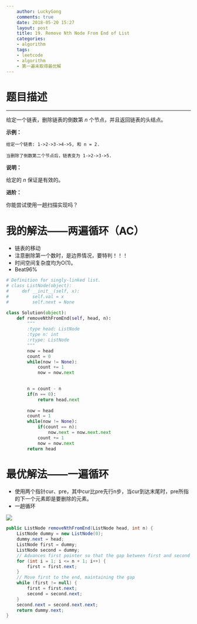 ```yaml
---
    author: LuckyGong
    comments: true
    date: 2018-05-20 15:27
    layout: post
    title: 19. Remove Nth Node From End of List
    categories:
    - algorithm
    tags:
    - leetcode
    - algorithm
    - 第一遍未取得最优解
---
```


# 题目描述

------

给定一个链表，删除链表的倒数第 *n* 个节点，并且返回链表的头结点。

**示例：**

```
给定一个链表: 1->2->3->4->5, 和 n = 2.

当删除了倒数第二个节点后，链表变为 1->2->3->5.
```

**说明：**

给定的 *n* 保证是有效的。

**进阶：**

你能尝试使用一趟扫描实现吗？

# 我的解法——两遍循环（AC）

- 链表的移动
- 注意删除第一个数时，是边界情况，要特判！！！
- 时间空间复杂度均为O(1)。
- Beat96%

```python
# Definition for singly-linked list.
# class ListNode(object):
#     def __init__(self, x):
#         self.val = x
#         self.next = None

class Solution(object):
    def removeNthFromEnd(self, head, n):
        """
        :type head: ListNode
        :type n: int
        :rtype: ListNode
        """
        now = head
        count = 0
        while(now != None):
            count += 1
            now = now.next

                
        n = count - n
        if(n == 0):
            return head.next
        
        now = head
        count = 1
        while(now != None):
            if(count == n):
                now.next = now.next.next
            count += 1
            now = now.next
        return head
```

# 最优解法——一遍循环

- 使用两个指针cur、pre，其中cur比pre先行n步，当cur到达末尾时，pre所指的下一个元素即是要删除的元素。
- 一趟循环

![](https://leetcode.com/media/original_images/19_Remove_nth_node_from_end_of_listB.png)

```java
public ListNode removeNthFromEnd(ListNode head, int n) {
    ListNode dummy = new ListNode(0);
    dummy.next = head;
    ListNode first = dummy;
    ListNode second = dummy;
    // Advances first pointer so that the gap between first and second is n nodes apart
    for (int i = 1; i <= n + 1; i++) {
        first = first.next;
    }
    // Move first to the end, maintaining the gap
    while (first != null) {
        first = first.next;
        second = second.next;
    }
    second.next = second.next.next;
    return dummy.next;
}
```

